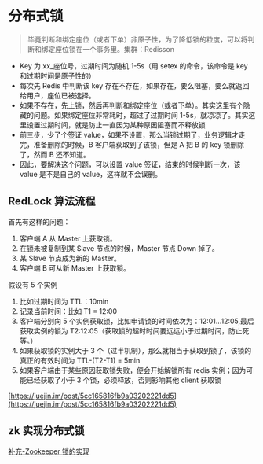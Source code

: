 # 分布式锁

> 毕竟判断和绑定座位（或者下单）非原子性，为了降低锁的粒度，可以将判断和绑定座位锁在一个事务里。集群：Redisson

- Key 为 xx\_座位号，过期时间为随机 1-5s（用 setex 的命令，该命令是 key 和过期时间是原子性的）
- 每次先 Redis 中判断该 key 存在不存在，如果存在，要么阻塞，要么就返回给用户，座位已被选择。
- 如果不存在，先上锁，然后再判断和绑定座位（或者下单）。其实这里有个隐藏的问题。如果绑定座位非常耗时，超过了过期时间 1-5s，就凉凉了。其实这里设置过期时间，就是防止一直因为某种原因阻塞而不释放锁
- 前三步，少了个签证 value，如果不设置，那么当锁过期了，业务逻辑才走完，准备删除的时候，B 客户端获取到了该锁，但是 A 把 B 的 key 锁删除了，然而 B 还不知道。
- 因此，要解决这个问题，可以设置 value 签证，结束的时候判断一次，该 value 是不是自己的 value，这样就不会误删。

## RedLock 算法流程

首先有这样的问题：

1. 客户端 A 从 Master 上获取锁。
2. 在锁未被复制到某 Slave 节点的时候，Master 节点 Down 掉了。
3. 某 Slave 节点成为新的 Master。
4. 客户端 B 可从新 Master 上获取锁。

假设有 5 个实例

1. 比如过期时间为 TTL：10min
2. 记录当前时间：比如 T1 = 12:00
3. 客户端分别向 5 个实例获取锁，比如申请锁的时间依次为：12:01...12:05,最后获取实例的锁为 T2:12:05（获取锁的超时时间要远远小于过期时间，防止死等。）
4. 如果获取锁的实例大于 3 个（过半机制），那么就相当于获取到锁了，该锁的真正的有效时间为 TTL-(T2-T1) = 5min
5. 如果客户端由于某些原因获取锁失败，便会开始解锁所有 redis 实例；因为可能已经获取了小于 3 个锁，必须释放，否则影响其他 client 获取锁

[https://juejin.im/post/5cc165816fb9a03202221dd5](https://juejin.im/post/5cc165816fb9a03202221dd5)

## zk 实现分布式锁

[补充-Zookeeper 锁的实现](https://juejin.im/post/5c01532ef265da61362232ed)
